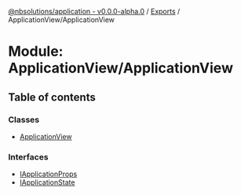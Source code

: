 [@nbsolutions/application - v0.0.0-alpha.0](../README.md) / [Exports](../modules.md) / ApplicationView/ApplicationView

# Module: ApplicationView/ApplicationView

## Table of contents

### Classes

- [ApplicationView](../classes/ApplicationView_ApplicationView.ApplicationView.md)

### Interfaces

- [IApplicationProps](../interfaces/ApplicationView_ApplicationView.IApplicationProps.md)
- [IApplicationState](../interfaces/ApplicationView_ApplicationView.IApplicationState.md)
